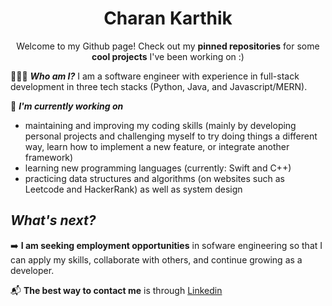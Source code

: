 <h1 align="center"> Charan Karthik </h1>
<p align="center"> Welcome to my Github page! Check out my <b>pinned repositories</b> for some <b>cool projects</b> I've been working on :) </p>

👨🏾‍💻 _**Who am I?**_
I am a software engineer with experience in full-stack development in three tech stacks (Python, Java, and Javascript/MERN).

🌱 _**I'm currently working on**_ 
* maintaining and improving my coding skills (mainly by developing personal projects and challenging myself to try doing things a different way, learn how to implement a new feature, or integrate another framework)
* learning new programming languages (currently: Swift and C++)
* practicing data structures and algorithms (on websites such as Leetcode and HackerRank) as well as system design

## _What's next?_

➡️ **I am seeking employment opportunities** in sofware engineering so that I can apply my skills, collaborate with others, and continue growing as a developer.

📬 **The best way to contact me** is through [Linkedin](https://www.linkedin.com/in/charankarthik)


<!--
### Hi there 👋


**Charan-Karthik/Charan-Karthik** is a ✨ _special_ ✨ repository because its `README.md` (this file) appears on your GitHub profile.

Here are some ideas to get you started:

- 🔭 I’m currently working on ...
- 🌱 I’m currently learning ...
- 👯 I’m looking to collaborate on ...
- 🤔 I’m looking for help with ...
- 💬 Ask me about ...
- 📫 How to reach me: ...
- 😄 Pronouns: ...
- ⚡ Fun fact: ...
-->
